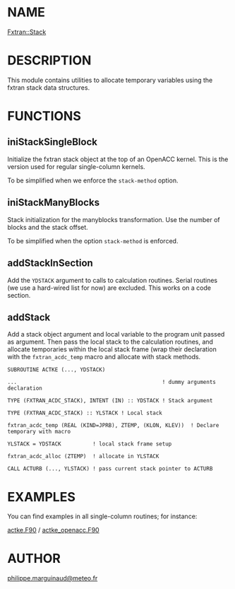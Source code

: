# NAME

[Fxtran::Stack](../lib/Fxtran/Stack.pm)

# DESCRIPTION

This module contains utilities to allocate temporary variables using the fxtran stack
data structures.

# FUNCTIONS

## iniStackSingleBlock

Initialize the fxtran stack object at the top of an OpenACC kernel. This is the version
used for regular single-column kernels.

To be simplified when we enforce the `stack-method` option.

## iniStackManyBlocks

Stack initialization for the manyblocks transformation. Use the number of blocks and the stack offset.

To be simplified when the option `stack-method` is enforced.

## addStackInSection

Add the `YDSTACK` argument to calls to calculation routines. Serial routines (we use a hard-wired list for
now) are excluded. This works on a code section.

## addStack

Add a stack object argument and local variable to the program unit passed as argument. Then 
pass the local stack to the calculation routines, and allocate temporaries within the local
stack frame (wrap their declaration with the `fxtran_acdc_temp` macro and allocate with
stack methods.

    SUBROUTINE ACTKE (..., YDSTACK)

    ...                                              ! dummy arguments declaration

    TYPE (FXTRAN_ACDC_STACK), INTENT (IN) :: YDSTACK ! Stack argument

    TYPE (FXTRAN_ACDC_STACK) :: YLSTACK ! Local stack
    
    fxtran_acdc_temp (REAL (KIND=JPRB), ZTEMP, (KLON, KLEV))  ! Declare temporary with macro

    YLSTACK = YDSTACK          ! local stack frame setup
    
    fxtran_acdc_alloc (ZTEMP)  ! allocate in YLSTACK

    CALL ACTURB (..., YLSTACK) ! pass current stack pointer to ACTURB

# EXAMPLES

You can find examples in all single-column routines; for instance:

[actke.F90](../tests/49t2_openacc-bench/src/main/arpifs/phys_dmn/actke.F90)
/
[actke\_openacc.F90](../tests/49t2_openacc-bench/ref/util/src/local/arpifs/phys_dmn/actke_openacc.F90)

# AUTHOR

philippe.marguinaud@meteo.fr

